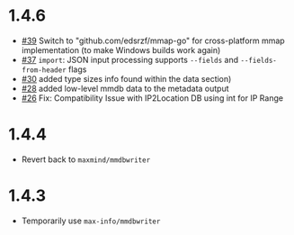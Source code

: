 # 1.4.6

- [#39](https://github.com/ipinfo/mmdbctl/pull/39) Switch to "github.com/edsrzf/mmap-go" for cross-platform mmap implementation (to make Windows builds work again)
- [#37](https://github.com/ipinfo/mmdbctl/pull/37) `import`: JSON input processing supports `--fields` and `--fields-from-header` flags
- [#30](https://github.com/ipinfo/mmdbctl/pull/30) added type sizes info found within the data section)
- [#28](https://github.com/ipinfo/mmdbctl/pull/28) added low-level mmdb data to the metadata output
- [#26](https://github.com/ipinfo/mmdbctl/pull/26) Fix: Compatibility Issue with IP2Location DB using int for IP Range

# 1.4.4

- Revert back to `maxmind/mmdbwriter`

# 1.4.3

- Temporarily use `max-info/mmdbwriter`
